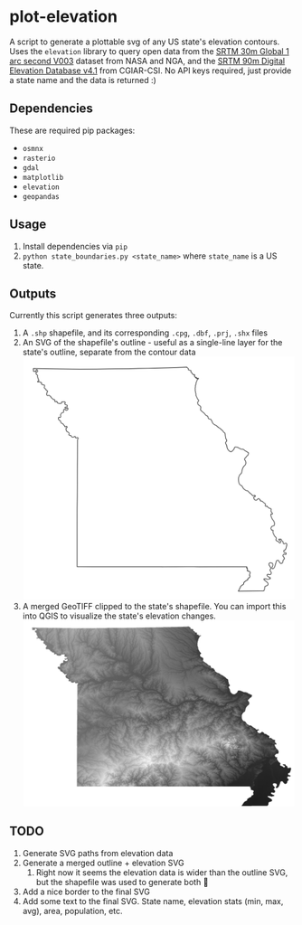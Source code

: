 # plot-elevation
A script to generate a plottable svg of any US state's elevation contours.  Uses the `elevation` library to query open data from the [SRTM 30m Global 1 arc second V003](https://lpdaac.usgs.gov/products/srtmgl1nv003/) dataset from NASA and NGA, and the [SRTM 90m Digital Elevation Database v4.1](https://bigdata.cgiar.org/srtm-90m-digital-elevation-database/) from CGIAR-CSI.  No API keys required, just provide a state name and the data is returned :\)

## Dependencies
These are required pip packages:
- `osmnx`
- `rasterio`
- `gdal`
- `matplotlib`
- `elevation`
- `geopandas`

## Usage
1. Install dependencies via `pip`
2. `python state_boundaries.py <state_name>` where `state_name` is a US state.

## Outputs
Currently this script generates three outputs:
1. A `.shp` shapefile, and its corresponding `.cpg`, `.dbf`, `.prj`, `.shx` files
2. An SVG of the shapefile's outline - useful as a single-line layer for the state's outline, separate from the contour data
   ![Shapefile outline SVG example](img/shapefile_outline_svg_example.png)
3. A merged GeoTIFF clipped to the state's shapefile.  You can import this into QGIS to visualize the state's elevation changes.
   ![Shapefile outline SVG example](img/clipped_elevation_example.png)

## TODO
1. Generate SVG paths from elevation data
2. Generate a merged outline + elevation SVG
   1. Right now it seems the elevation data is wider than the outline SVG, but the shapefile was used to generate both :thinking:
3. Add a nice border to the final SVG
4. Add some text to the final SVG.  State name, elevation stats (min, max, avg), area, population, etc.
